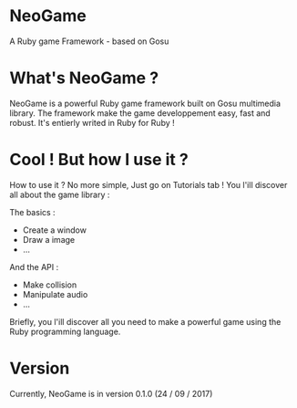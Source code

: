 # NeoGame
A Ruby game Framework - based on Gosu

# What's NeoGame ?
NeoGame is a powerful Ruby game framework built on Gosu multimedia library. 
The framework make the game developpement easy, fast and robust. 
It's entierly writed in Ruby for Ruby !

# Cool ! But how I use it ?
How to use it ? No more simple, Just go on Tutorials tab ! 
You l'ill discover all about the game library : 

The basics :
- Create a window
- Draw a image
- ...

And the API :
- Make collision
- Manipulate audio
- ... 

Briefly, you l'ill discover all you need to make a powerful game using the Ruby programming language.

# Version
Currently, NeoGame is in version 0.1.0 (24 / 09 / 2017)
